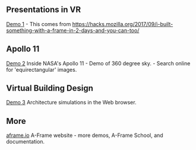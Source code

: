 Presentations in VR
-------------------
[Demo 1](https://slightlyoffbeat.github.io/marketing-vr/)
    - This comes from https://hacks.mozilla.org/2017/09/i-built-something-with-a-frame-in-2-days-and-you-can-too/

Apollo 11
---------
[Demo 2](http://math.nist.gov/~SRessler/aframe/ebd/projects/apollo/)
Inside NASA's Apollo 11 - Demo of 360 degree sky.
    - Search online for 'equirectangular' images.

Virtual Building Design
-----------------------
[Demo 3](https://3dio-aframe.glitch.me/)
Architecture simulations in the Web browser.

More
----
[aframe.io](https://aframe.io/)
A-Frame website - more demos, A-Frame School, and documentation.
